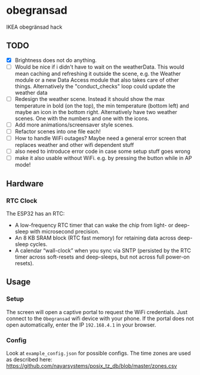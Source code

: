# obegransad

IKEA obegränsad hack

## TODO

- [X] Brightness does not do anything.
- [ ] Would be nice if i didn't have to wait on the weatherData. This would mean caching and refreshing it outside the scene, e.g. the Weather module or a new Data Access module that also takes care of other things. Alternatively the "conduct_checks" loop could update the weather data
- [ ] Redesign the weather scene. Instead it should show the max temperature in bold (on the top), the min temperature (bottom left) and maybe an icon in the bottom right.
    Alternatively have two weather scenes. One with the numbers and one with the icons.
- [ ] Add more animations/screensaver style scenes.
- [ ] Refactor scenes into one file each!
- [ ] How to handle WiFi outages? Maybe need a general error screen that replaces weather and other wifi dependent stuff
- [ ] also need to introduce error code in case some setup stuff goes wrong
- [ ] make it also usable without WiFi. e.g. by pressing the button while in AP mode!

## Hardware

### RTC Clock

The ESP32 has an RTC:

- A low-frequency RTC timer that can wake the chip from light- or deep-sleep with microsecond precision.
- An 8 KB SRAM block (RTC fast memory) for retaining data across deep-sleep cycles.
- A calendar “wall-clock” when you sync via SNTP (persisted by the RTC timer across soft-resets and deep-sleeps, but not across full power-on resets).

## Usage

### Setup

The screen will open a captive portal to request the WiFi credentials.
Just connect to the `Obegransad` wifi device with your phone.
If the portal does not open automatically, enter the IP `192.168.4.1` in your browser.

### Config

Look at `example_config.json` for possible configs.
The time zones are used as described here: <https://github.com/nayarsystems/posix_tz_db/blob/master/zones.csv>
